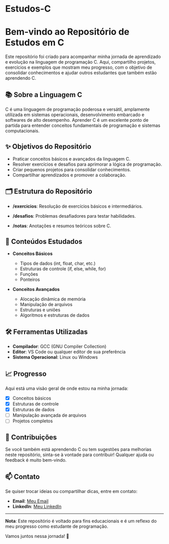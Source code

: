 # Estudos-C
# Bem-vindo ao Repositório de Estudos em C

Este repositório foi criado para acompanhar minha jornada de aprendizado e evolução na linguagem de programação C. Aqui, compartilho projetos, exercícios e exemplos que mostram meu progresso, com o objetivo de consolidar conhecimentos e ajudar outros estudantes que também estão aprendendo C.

## 📚 Sobre a Linguagem C

C é uma linguagem de programação poderosa e versátil, amplamente utilizada em sistemas operacionais, desenvolvimento embarcado e softwares de alto desempenho. Aprender C é um excelente ponto de partida para entender conceitos fundamentais de programação e sistemas computacionais.

## ✨ Objetivos do Repositório

- Praticar conceitos básicos e avançados da linguagem C.
- Resolver exercícios e desafios para aprimorar a lógica de programação.
- Criar pequenos projetos para consolidar conhecimentos.
- Compartilhar aprendizados e promover a colaboração.

## 🗂️ Estrutura do Repositório

- **/exercicios**: Resolução de exercícios básicos e intermediários.

- **/desafios**: Problemas desafiadores para testar habilidades.
- **/notas**: Anotações e resumos teóricos sobre C.

## 🚀 Conteúdos Estudados

- **Conceitos Básicos**
  - Tipos de dados (int, float, char, etc.)
  - Estruturas de controle (if, else, while, for)
  - Funções
  - Ponteiros
  
- **Conceitos Avançados**
  - Alocação dinâmica de memória
  - Manipulação de arquivos
  - Estruturas e uniões
  - Algoritmos e estruturas de dados

## 🛠️ Ferramentas Utilizadas

- **Compilador**: GCC (GNU Compiler Collection)
- **Editor**: VS Code ou qualquer editor de sua preferência
- **Sistema Operacional**: Linux ou Windows

## 📈 Progresso

Aqui está uma visão geral de onde estou na minha jornada:
- [x] Conceitos básicos
- [x] Estruturas de controle
- [x] Estruturas de dados
- [ ] Manipulação avançada de arquivos
- [ ] Projetos completos

## 🤝 Contribuições

Se você também está aprendendo C ou tem sugestões para melhorias neste repositório, sinta-se à vontade para contribuir! Qualquer ajuda ou feedback é muito bem-vindo.

## 📫 Contato

Se quiser trocar ideias ou compartilhar dicas, entre em contato:
- **Email**: [Meu Email](alyssonsamueldasilva6@gmail.com)
- **LinkedIn**: [Meu LinkedIn](https://www.linkedin.com/in/alysson-samuel-da-silva-21754b2aa/)

---

**Nota**: Este repositório é voltado para fins educacionais e é um reflexo do meu progresso como estudante de programação.

Vamos juntos nessa jornada! 🚀


